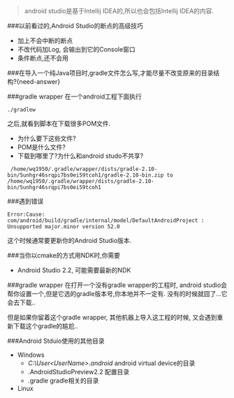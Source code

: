 > android studio是基于Intellij IDEA的,所以也会包括Intellij IDEA的内容.

###以前看过的,Android Studio的断点的高级技巧
* 加上不会中断的断点
* 不改代码加Log, 会输出到它的Console窗口
* 条件断点,还不会用

###在导入一个纯Java项目时,gradle文件怎么写,才能尽量不改变原来的目录结构?{need-answer}

###gradle wrapper
在一个android工程下面执行
```
./gradlew
```
之后,就看到脚本在下载很多POM文件.
* 为什么要下这些文件?
* POM是什么文件?
* 下载到哪里了?为什么和android studo不共享?
```
 /home/wq1950/.gradle/wrapper/dists/gradle-2.10-bin/5unhgr46srqpi7bs0ei59tcoh1/gradle-2.10-bin.zip to /home/wq1950/.gradle/wrapper/dists/gradle-2.10-bin/5unhgr46srqpi7bs0ei59tcoh1
```

###遇到错误
```
Error:Cause: com/android/build/gradle/internal/model/DefaultAndroidProject : Unsupported major.minor version 52.0
```
这个时候通常要更新你的Android Studio版本.

###当你以cmake的方式用NDK时,你需要
* Android Studio 2.2, 可能需要最新的NDK

###gradle wrapper
在打开一个没有gradle wrapper的工程时,
android studio会帮你设置一个,但是它选的gradle版本号,你本地并不一定有.
没有的时候就囧了...它会去下载..

但是如果你留着这个gradle wrapper, 其他机器上导入这工程的时候, 又会遇到重新下载这个gradle的尴尬..

###Android Stduio使用的其他目录
* Windows
  * *C:\User\<UserName>\.android* android virtual device的目录
  * .AndroidStudioPreview2.2 配置目录
  * .gradle gradle相关的目录
* Linux
  

